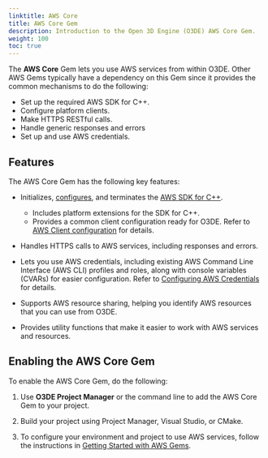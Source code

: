 ```yaml
---
linktitle: AWS Core
title: AWS Core Gem
description: Introduction to the Open 3D Engine (O3DE) AWS Core Gem.
weight: 100
toc: true
---
```


The **AWS Core** Gem lets you use AWS services from within O3DE. Other AWS Gems typically have a dependency on this Gem since it provides the common mechanisms to do the following:
* Set up the required AWS SDK for C++.
* Configure platform clients.
* Make HTTPS RESTful calls.
* Handle generic responses and errors
* Set up and use AWS credentials.

## Features

The AWS Core Gem has the following key features:

* Initializes, [configures](https://docs.aws.amazon.com/sdk-for-cpp/v1/developer-guide/configuring.html), and terminates the [AWS SDK for C++](https://docs.aws.amazon.com/sdk-for-cpp/v1/developer-guide/welcome.html).
    * Includes platform extensions for the SDK for C++.
    * Provides a common client configuration ready for O3DE. Refer to [AWS Client configuration](https://docs.aws.amazon.com/sdk-for-cpp/v1/developer-guide/client-config.html) for details.

* Handles HTTPS calls to AWS services, including responses and errors.
* Lets you use AWS credentials, including existing AWS Command Line Interface (AWS CLI) profiles and roles, along with console variables (CVARs) for easier configuration. Refer to [Configuring AWS Credentials](./configuring-credentials/) for details.
* Supports AWS resource sharing, helping you identify AWS resources that you can use from O3DE.
* Provides utility functions that make it easier to work with AWS services and resources.

## Enabling the AWS Core Gem

To enable the AWS Core Gem, do the following:

1. Use **O3DE Project Manager** or the command line to add the AWS Core Gem to your project.

2. Build your project using Project Manager, Visual Studio, or CMake.

3. To configure your environment and project to use AWS services, follow the instructions in [Getting Started with AWS Gems](./getting-started/).
